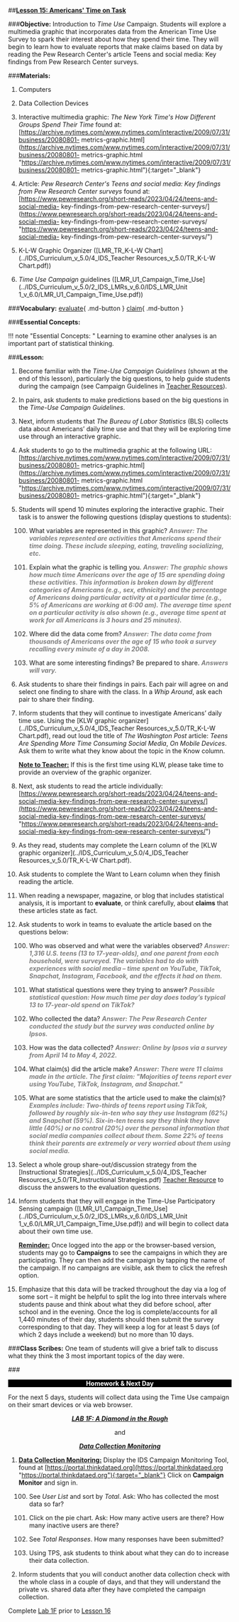 ##**<u>Lesson 15: Americans' Time on Task</u>**

###**Objective:**
Introduction to *Time Use* Campaign. Students will explore a multimedia graphic that incorporates data from the American Time Use Survey to spark their interest about how they spend their time. They will begin to learn how to evaluate reports that make claims based on data by reading the Pew Research Center's article Teens and social media: Key findings from Pew Research Center surveys.

###**Materials:**
1. Computers

2. Data Collection Devices

3. Interactive multimedia graphic: *The New York Time's How Different Groups Spend Their Time* found at: [https://archive.nytimes.com/www.nytimes.com/interactive/2009/07/31/business/20080801-
metrics-graphic.html](https://archive.nytimes.com/www.nytimes.com/interactive/2009/07/31/business/20080801-
metrics-graphic.html "https://archive.nytimes.com/www.nytimes.com/interactive/2009/07/31/business/20080801-
metrics-graphic.html"){:target="_blank"}

4. Article: *Pew Research Center's Teens and social media: Key findings from Pew Research Center surveys* found at: 
[https://www.pewresearch.org/short-reads/2023/04/24/teens-and-social-media-
key-findings-from-pew-research-center-surveys/](https://www.pewresearch.org/short-reads/2023/04/24/teens-and-social-media-
key-findings-from-pew-research-center-surveys/ "https://www.pewresearch.org/short-reads/2023/04/24/teens-and-social-media-
key-findings-from-pew-research-center-surveys/")

5. K-L-W Graphic Organizer ([LMR_TR_K-L-W Chart](../IDS_Curriculum_v_5.0/4_IDS_Teacher Resources_v_5.0/TR_K-L-W Chart.pdf))

6. *Time Use Campaign* guidelines ([LMR_U1_Campaign_Time_Use](../IDS_Curriculum_v_5.0/2_IDS_LMRs_v_6.0/IDS_LMR_Unit 1_v_6.0/LMR_U1_Campaign_Time_Use.pdf))

###**Vocabulary:**
[evaluate](../../vocabulary/unit1/#evaluate "to think critically"){ .md-button }
[claim](../../vocabulary/unit1/#claim "a statement of something"){ .md-button }

###**Essential Concepts:**

!!! note "Essential Concepts: "
    Learning to examine other analyses is an important part of statistical thinking.

###**Lesson:**
1. Become familiar with the *Time-Use Campaign Guidelines* (shown at the end of this lesson),
particularly the big questions, to help guide students during the campaign (see Campaign
Guidelines in [Teacher Resources](../download/resources.md)).

2. In pairs, ask students to make predictions based on the big questions in the *Time-Use Campaign
Guidelines*.

3. Next, inform students that *The Bureau of Labor Statistics* (BLS) collects data about Americans’
daily time use and that they will be exploring time use through an interactive graphic.

4. Ask students to go to the multimedia graphic at the following URL: [https://archive.nytimes.com/www.nytimes.com/interactive/2009/07/31/business/20080801-
metrics-graphic.html](https://archive.nytimes.com/www.nytimes.com/interactive/2009/07/31/business/20080801-
metrics-graphic.html "https://archive.nytimes.com/www.nytimes.com/interactive/2009/07/31/business/20080801-
metrics-graphic.html"){:target="_blank"}
    
5. Students will spend 10 minutes exploring the interactive graphic. Their task is to answer the
following questions (display questions to students):

    100. What variables are represented in this graphic? <span style="color:grey">***Answer: The variables represented are
    activities that Americans spend their time doing. These include sleeping, eating, traveling socializing, etc.***</span>

    100. Explain what the graphic is telling you. <span style="color:grey">***Answer: The graphic shows how much time Americans over the age of 15 are spending doing these activities. This information is broken down by different categories of Americans (e.g., sex, ethnicity) and the percentage of Americans doing particular activity at a particular time (e.g., 5% of Americans are working at 6:00 am). The average time spent on a particular activity is also shown (e.g., average time spent at work for all Americans is 3 hours and 25 minutes).***</span>

    100. Where did the data come from? <span style="color:grey">***Answer: The data come from thousands of Americans over
    the age of 15 who took a survey recalling every minute of a day in 2008.***</span>

    100. What are some interesting findings? Be prepared to share. <span style="color:grey">***Answers will vary.***</span>

6. Ask students to share their findings in pairs. Each pair will agree on and select one finding to
share with the class. In a *Whip Around*, ask each pair to share their finding.

7. Inform students that they will continue to investigate Americans’ daily time use. Using the [KLW
graphic organizer](../IDS_Curriculum_v_5.0/4_IDS_Teacher Resources_v_5.0/TR_K-L-W Chart.pdf), read out loud the title of *The Washington Post* article: *Teens Are Spending
More Time Consuming Social Media*, *On Mobile Devices*. Ask them to write what they know
about the topic in the Know column.

    **<u>Note to Teacher:</u>** If this is the first time using KLW, please take time to provide an overview of
    the graphic organizer.

8. Next, ask students to read the article individually:<br>
    [https://www.pewresearch.org/short-reads/2023/04/24/teens-and-social-media-key-findings-from-pew-research-center-surveys/](https://www.pewresearch.org/short-reads/2023/04/24/teens-and-social-media-key-findings-from-pew-research-center-surveys/ "https://www.pewresearch.org/short-reads/2023/04/24/teens-and-social-media-key-findings-from-pew-research-center-surveys/")

9. As they read, students may complete the Learn column of the [KLW graphic organizer](../IDS_Curriculum_v_5.0/4_IDS_Teacher Resources_v_5.0/TR_K-L-W Chart.pdf).

10. Ask students to complete the Want to Learn column when they finish reading the article.

11. When reading a newspaper, magazine, or blog that includes statistical analysis, it is important to
**evaluate**, or think carefully, about **claims** that these articles state as fact.

12. Ask students to work in teams to evaluate the article based on the questions below:

    100. Who was observed and what were the variables observed? <span style="color:grey">***Answer: 1,316 U.S. teens (13 to 17-year-olds), and one parent from each household, were surveyed. The variables had to do with experiences with social media – time spent on YouTube, TikTok, Snapchat, Instagram, Facebook, and the effects it had on them.***</span>

    100. What statistical questions were they trying to answer? <span style="color:grey">***Possible statistical question: How much time per day does today’s typical 13 to 17-year-old spend on TikTok?***</span>

    100. Who collected the data? <span style="color:grey">***Answer: The Pew Research Center conducted the study but the survey was conducted online by Ipsos.***</span>

    100. How was the data collected? <span style="color:grey">***Answer: Online by Ipsos via a survey from April 14 to May 4, 2022.***</span>

    100. What claim(s) did the article make? <span style="color:grey">***Answer: There were 11 claims made in the article. The first claim: "Majorities of teens report ever using YouTube, TikTok, Instagram, and Snapchat."***</span>

    100. What are some statistics that the article used to make the claim(s)? <span style="color:grey">***Examples include: Two-thirds of teens report using TikTok, followed by roughly six-in-ten who say they use Instagram (62%) and Snapchat (59%). Six-in-ten teens say they think they have little (40%) or no control (20%) over the personal information that social media companies collect about them. Some 22% of teens think their parents are extremely or very worried about them using social media.***</span>
    
13. Select a whole group share-out/discussion strategy from the [Instructional Strategies](../IDS_Curriculum_v_5.0/4_IDS_Teacher Resources_v_5.0/TR_Instructional Strategies.pdf) [Teacher
Resource](../download/resources.md) to discuss the answers to the evaluation questions.

14. Inform students that they will engage in the Time-Use Participatory Sensing campaign ([LMR_U1_Campaign_Time_Use](../IDS_Curriculum_v_5.0/2_IDS_LMRs_v_6.0/IDS_LMR_Unit 1_v_6.0/LMR_U1_Campaign_Time_Use.pdf)) and will
begin to collect data about their own time use.

    **<u>Reminder:</u>** Once logged into the app or the browser-based version, students may go to
    **Campaigns** to see the campaigns in which they are participating. They can then add the
    campaign by tapping the name of the campaign. If no campaigns are visible, ask them to click the
    refresh option.

15. Emphasize  that this data will be tracked throughout the day via a log of some sort – it might be helpful to split the log into three intervals where students pause and think about what they did before school, after school and in the evening. Once the log is complete/accounts for all 1,440 minutes of their day, students should then submit the survey corresponding to that day. They will
keep a log for at least 5 days (of which 2 days include a weekend) but no more than 10 days.


###**Class Scribes:**
One team of students will give a brief talk to discuss what they think the 3 most important topics
of the day were.

###<p style="background: black; color: white; text-align: center;">**Homework & Next Day**</p>
For the next 5 days, students will collect data using the Time Use campaign on their smart devices or via
web browser.

***<center>[<u>LAB 1F: A Diamond in the Rough</u>](lab1f.md)</center>***

<center>and</center>

***<center><u>Data Collection Monitoring</u></center>***

1. **<u>Data Collection Monitoring:</u>** Display the IDS Campaign Monitoring Tool, found at
[https://portal.thinkdataed.org](https://portal.thinkdataed.org "https://portal.thinkdataed.org"){:target="_blank"} Click on **Campaign Monitor** and sign in.

    100. See *User List* and sort by *Total*. Ask: Who has collected the most data so far?

    100. Click on the pie chart. Ask: How many active users are there? How many inactive users
    are there?

    100. See *Total Responses*. How many responses have been submitted?

    100. Using TPS, ask students to think about what they can do to increase their data collection.

2. Inform students that you will conduct another data collection check with the whole class in a
couple of days, and that they will understand the private vs. shared data after they have
completed the campaign collection.

Complete [Lab 1F](lab1f.md) prior to [Lesson 16](lesson16.md)